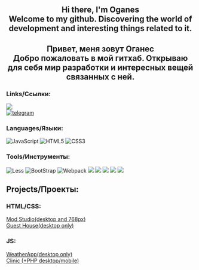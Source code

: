 
<h2 align="center">Hi there, I'm Oganes <br>
Welcome to my github.  Discovering the world of development and interesting things related to it. </h2>

<h2 align="center">
  Привет, меня зовут Оганес <br> 
  Добро пожаловать в мой гитхаб. Открываю для себя мир разработки и интересных вещей связанных с ней.
</h2>

<h3>Links/Ссылки:</h3>  
<a href="https://www.codewars.com/users/NBhey">
  <img src ='https://www.codewars.com/users/NBhey/badges/small'>
</a><br>
<a href="https://t.me/NBhey">
<span><img src="https://img.shields.io/badge/Telegram-2CA5E0?style=for-the-badge&logo=telegram&logoColor=white" alt="telegram"></span>
</a>



<h3>Languages/Языки:</h3>
<span><img src="https://img.shields.io/badge/javascript-%23323330.svg?style=for-the-badge&logo=javascript&logoColor=%23F7DF1E" alt="JavaScript"> </span> <span><img src ="https://img.shields.io/badge/html5-%23E34F26.svg?style=for-the-badge&logo=html5&logoColor=white" alt="HTML5"></span> <span><img src = "https://img.shields.io/badge/css3-%231572B6.svg?style=for-the-badge&logo=css3&logoColor=white" alt='CSS3'></span>

<h3>Tools/Инструменты:</h3>


<span><img src="https://img.shields.io/badge/less-2B4C80?style=for-the-badge&logo=less&logoColor=white" alt="Less"></span>
<span><img src="https://img.shields.io/badge/bootstrap-%238511FA.svg?style=for-the-badge&logo=bootstrap&logoColor=white" alt="BootStrap">
<span><img src ='https://img.shields.io/badge/webpack-%238DD6F9.svg?style=for-the-badge&logo=webpack&logoColor=black' alt='Webpack'></span> 
<span><img src='https://img.shields.io/badge/ESLint-4B3263?style=for-the-badge&logo=eslint&logoColor=white'></span>
<span><img src='https://img.shields.io/badge/-jest-%23C21325?style=for-the-badge&logo=jest&logoColor=white'></span>
<span><img src='https://img.shields.io/badge/git-%23F05033.svg?style=for-the-badge&logo=git&logoColor=white'></span>
<span><img src='https://img.shields.io/badge/github-%23121011.svg?style=for-the-badge&logo=github&logoColor=white'></span>
<span><img src='https://img.shields.io/badge/Babel-F9DC3e?style=for-the-badge&logo=babel&logoColor=black'></span>


<h2>Projects/Проекты:</h2>
<h3>HTML/CSS:</h3>
<span><a  href="https://nbhey.github.io/otus-css-Markarian-Tridrikh/">Mod Studio(desktop and 768px)</a></span> <br>
<span><a href="https://nbhey.github.io/Pet-Project1-HTML-CSS/" target="_blank">Guest House(desktop only)</a></span>

<h3>JS:</h3>
<span><a  href="https://nbhey.github.io/WeatherApp/">WeatherApp(desktop only)</a></span> <br>
<span> <a href="https://nbhey.github.io/Rocket-Business-/"> Clinic (+PHP desktop/mobile) </a></span> <br>

 


